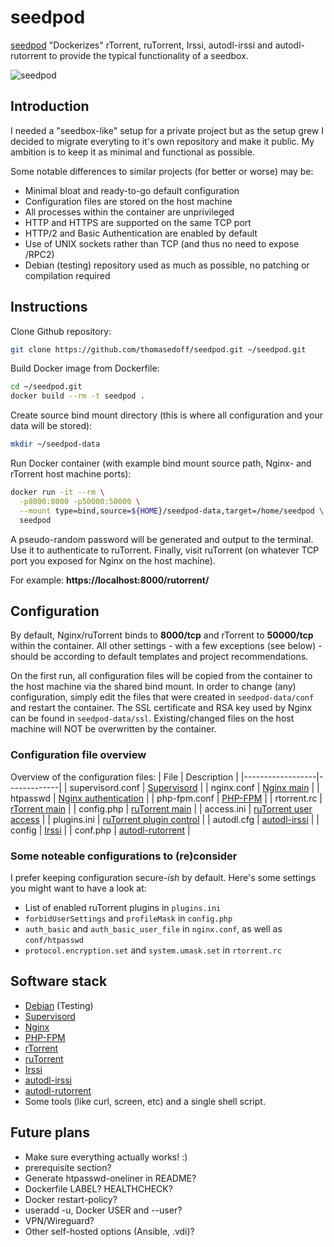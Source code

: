 # seedpod
[seedpod](https://github.com/thomasedoff/seedpod) "Dockerizes" rTorrent, ruTorrent, Irssi, autodl-irssi and autodl-rutorrent to provide the typical functionality of a seedbox.

![seedpod](https://user-images.githubusercontent.com/51061686/79761299-85ca2b80-8321-11ea-97cb-90d735583b74.png)

## Introduction
I needed a "seedbox-like" setup for a private project but as the setup grew I decided to migrate everyting to it's own repository and make it public. My ambition is to keep it as minimal and functional as possible.

Some notable differences to similar projects (for better or worse) may be:
 - Minimal bloat and ready-to-go default configuration
 - Configuration files are stored on the host machine 
 - All processes within the container are unprivileged
-  HTTP and HTTPS are supported on the same TCP port
 - HTTP/2 and Basic Authentication are enabled by default
 - Use of UNIX sockets rather than TCP (and thus no need to expose /RPC2)
 - Debian (testing) repository used as much as possible, no patching or compilation required

## Instructions
Clone Github repository:
```bash
git clone https://github.com/thomasedoff/seedpod.git ~/seedpod.git
```

Build Docker image from Dockerfile:
```bash
cd ~/seedpod.git
docker build --rm -t seedpod .
```` 

Create source bind mount directory (this is where all configuration and your data will be stored):
```bash
mkdir ~/seedpod-data
```

Run Docker container (with example bind mount source path, Nginx- and rTorrent host machine ports):
```bash
docker run -it --rm \
  -p8000:8000 -p50000:50000 \
  --mount type=bind,source=${HOME}/seedpod-data,target=/home/seedpod \
  seedpod
```

A pseudo-random password will be generated and output to the terminal. Use it to authenticate to ruTorrent. Finally, visit ruTorrent (on whatever TCP port you exposed for Nginx on the host machine). 

For example: **https://localhost:8000/rutorrent/**

## Configuration
By default, Nginx/ruTorrent binds to **8000/tcp** and rTorrent to **50000/tcp** within the container. All other settings - with a few exceptions (see below) - should be according to default templates and project recommendations.

On the first run, all configuration files will be copied from the container to the host machine via the shared bind mount. In order to change (any) configuration, simply edit the files that were created in `seedpod-data/conf` and restart the container. The SSL certificate and RSA key used by Nginx can be found in `seedpod-data/ssl`. Existing/changed files on the host machine will NOT be overwritten by the container.

### Configuration file overview
Overview of the configuration files:
| File             | Description |
|------------------|-------------|
| supervisord.conf | [Supervisord]( http://supervisord.org/configuration.html) |
| nginx.conf       | [Nginx main](https://nginx.org/en/docs/) |
| htpasswd         | [Nginx authentication](https://docs.nginx.com/nginx/admin-guide/security-controls/configuring-http-basic-authentication/) |
| php-fpm.conf     | [PHP-FPM](https://www.php.net/manual/en/install.fpm.configuration.php) |
| rtorrent.rc      | [rTorrent main](https://rtorrent-docs.readthedocs.io/en/latest) |
| config.php       | [ruTorrent main](https://github.com/Novik/ruTorrent/wiki/Config#configphp) |
| access.ini       | [ruTorrent user access](https://github.com/Novik/ruTorrent/wiki/Config#accessini) |
| plugins.ini      | [ruTorrent plugin control](https://github.com/Novik/ruTorrent/wiki/Config#pluginsini) |
| autodl.cfg       | [autodl-irssi](https://autodl-community.github.io/autodl-irssi/configuration/options/) |
| config           | [Irssi](https://irssi.org/documentation/settings/) |
| conf.php         | [autodl-rutorrent]( https://github.com/autodl-community/autodl-rutorrent/wiki) |

### Some noteable configurations to (re)consider
I prefer keeping configuration secure-*ish* by default. Here's some settings you might want to have a look at:
 - List of enabled ruTorrent plugins in `plugins.ini`
 - `forbidUserSettings` and `profileMask` in `config.php`
 - `auth_basic` and `auth_basic_user_file` in `nginx.conf`, as well as `conf/htpasswd`
 - `protocol.encryption.set` and `system.umask.set` in `rtorrent.rc`

## Software stack
 - [Debian](https://www.debian.org/) (Testing)
 - [Supervisord](http://supervisord.org/)
 - [Nginx](https://www.nginx.com/)
 - [PHP-FPM](https://www.php.net/)
 - [rTorrent](https://rakshasa.github.io/rtorrent/)
 - [ruTorrent](https://github.com/Novik/ruTorrent)
 - [Irssi](https://irssi.org/)
 - [autodl-irssi](https://github.com/autodl-community/autodl-irssi)
 - [autodl-rutorrent](https://github.com/autodl-community/autodl-rutorrent)
 - Some tools (like curl, screen, etc) and a single shell script.

## Future plans
 - Make sure everything actually works! :)
 - prerequisite section?
 - Generate htpasswd-oneliner in README?
 - Dockerfile LABEL? HEALTHCHECK?
 - Docker restart-policy?
 - useradd -u, Docker USER and --user?
 - VPN/Wireguard?
 - Other self-hosted options (Ansible, .vdi)?
